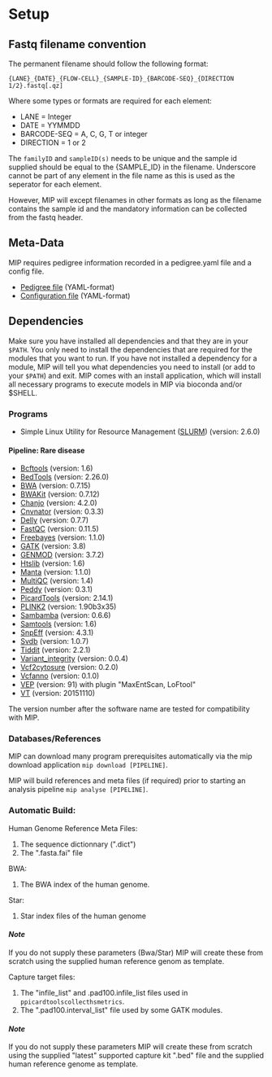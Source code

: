 # Setup

## Fastq filename convention
The permanent filename should follow the following format:

``{LANE}_{DATE}_{FLOW-CELL}_{SAMPLE-ID}_{BARCODE-SEQ}_{DIRECTION 1/2}.fastq[.qz]``

Where some types or formats are required for each element:
- LANE = Integer
- DATE = YYMMDD
- BARCODE-SEQ = A, C, G, T or integer
- DIRECTION = 1 or 2

The `familyID` and `sampleID(s)` needs to be unique and the sample id supplied should be equal to the {SAMPLE_ID} in the filename.
Underscore cannot be part of any element in the file name as this is used as the seperator for each element.

However, MIP will except filenames in other formats as long as the filename contains the sample id and the mandatory information can be collected from the fastq header.

## Meta-Data
MIP requires pedigree information recorded in a pedigree.yaml file and a config file.

* [Pedigree file] \(YAML-format\)
* [Configuration file] \(YAML-format\)

## Dependencies
Make sure you have installed all dependencies and that they are in your ``$PATH``.
You only need to install the dependencies that are required for the modules that you want to run. If you have not installed a dependency for a module, MIP will tell you what dependencies you need to install (or add to your ``$PATH``) and exit. MIP comes with an install application, which will install all necessary programs to execute models in MIP via bioconda and/or $SHELL.

### **Programs**

- Simple Linux Utility for Resource Management ([SLURM]) (version: 2.6.0)

#### **Pipeline: Rare disease**
- [Bcftools] (version: 1.6)
- [BedTools] (version: 2.26.0)
- [BWA] (version: 0.7.15)
- [BWAKit] (version: 0.7.12)
- [Chanjo] (version: 4.2.0)
- [Cnvnator] (version: 0.3.3)
- [Delly] (version: 0.7.7)
- [FastQC] (version: 0.11.5)
- [Freebayes] (version: 1.1.0)
- [GATK] (version: 3.8)
- [GENMOD] (version: 3.7.2)
- [Htslib] (version: 1.6)
- [Manta] (version: 1.1.0)
- [MultiQC] (version: 1.4)
- [Peddy] (version: 0.3.1)
- [PicardTools] (version: 2.14.1)
- [PLINK2] (version: 1.90b3x35)
- [Sambamba] (version: 0.6.6)
- [Samtools] (version: 1.6)
- [SnpEff] (version: 4.3.1)
- [Svdb] (version: 1.0.7)
- [Tiddit] (version: 2.2.1)
- [Variant_integrity] (version: 0.0.4)
- [Vcf2cytosure] (version: 0.2.0)
- [Vcfanno] (version: 0.1.0)
- [VEP] (version: 91) with plugin "MaxEntScan, LoFtool"
- [VT] (version: 20151110)

The version number after the software name are tested for compatibility with MIP.

### Databases/References

MIP can download many program prerequisites automatically via the mip download application ``mip download [PIPELINE]``.

MIP will build references and meta files (if required) prior to starting an analysis pipeline ``mip analyse [PIPELINE]``.

### **Automatic Build:**

Human Genome Reference Meta Files:
 1. The sequence dictionnary (".dict")
 2. The ".fasta.fai" file

BWA:
 1. The BWA index of the human genome.

Star:
 1. Star index files of the human genome

#### *Note*
If you do not supply these parameters (Bwa/Star) MIP will create these from scratch using the supplied human reference genom as template.

Capture target files:
 1. The "infile_list" and .pad100.infile_list files used in ``ppicardtoolscollecthsmetrics``.
 2. The ".pad100.interval_list" file used by some GATK modules.

#### *Note*
If you do not supply these parameters MIP will create these from scratch using the supplied "latest" supported capture kit ".bed" file and the supplied human reference genome as template.

[Bcftools]: http://www.htslib.org/
[BedTools]: http://bedtools.readthedocs.org/en/latest/
[BWA]: https://github.com/lh3/bwa
[BWAKit]: https://github.com/lh3/bwa/tree/master/bwakit
[Chanjo]: https://chanjo.readthedocs.org/en/latest/
[Cnvnator]: https://github.com/abyzovlab/CNVnator
[Configuration file]: https://github.com/henrikstranneheim/MIP/blob/master/templates/mip_config.yaml
[Delly]: https://github.com/dellytools/delly/
[FastQC]: http://www.bioinformatics.babraham.ac.uk/projects/fastqc/
[Freebayes]: https://github.com/ekg/freebayes
[GATK]: http://www.broadinstitute.org/gatk/
[GENMOD]: https://github.com/moonso/genmod/
[Htslib]: http://www.htslib.org/
[Manta]: https://github.com/Illumina/manta
[MultiQC]: https://github.com/ewels/MultiQC
[Peddy]: https://github.com/brentp/peddy
[Pedigree file]: https://github.com/Clinical-Genomics/MIP/tree/master/templates/643594-miptest_pedigree.yaml   
[PicardTools]: http://broadinstitute.github.io/picard/
[PLINK2]: https://www.cog-genomics.org/plink2
[Sambamba]: http://lomereiter.github.io/sambamba/
[Samtools]: http://www.htslib.org/
[SLURM]: http://slurm.schedmd.com/
[SnpEff]: http://snpeff.sourceforge.net/
[Svdb]: https://github.com/J35P312/SVDB
[Tabix]: http://samtools.sourceforge.net/tabix.shtml
[Tiddit]: https://github.com/J35P312/TIDDIT
[Variant_integrity]: https://github.com/moonso/variant_integrity
[Vcf2cytosure]: https://github.com/NBISweden/vcf2cytosure
[Vcfanno]: https://github.com/brentp/vcfanno
[VEP]: https://github.com/Ensembl/ensembl-vep
[VT]: https://github.com/atks/vt
